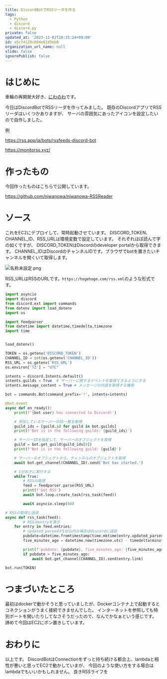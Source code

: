 ```yaml
---
title: DiscordBotでRSSリーダを作る
tags:
  - Python
  - discord
  - discord.py
private: false
updated_at: '2023-12-02T20:35:24+09:00'
id: a5cf4120c804e81d5eb0
organization_url_name: null
slide: false
ignorePublish: false
---
```

# はじめに
車輪の再開発大好き、[にわのわ](https://twitter.com/niwa_nowa)です。

今日はDiscordBotでRSSリーダを作ってみました。
既存のDiscordアプリでRSSリーダはいくつかありますが、
サーバの雰囲気にあったアイコンを設定したいので自作しました。

例

https://rss.app/ja/bots/rssfeeds-discord-bot

https://monitorss.xyz/

# 作ったもの
今回作ったものはこちらで公開しています。

https://github.com/niwanowa/niwanowa-RSSReader


# ソース
これをEC2にデプロイして、常時起動させています。
DISCORD_TOKEN、CHANNEL_ID、RSS_URLは環境変数で設定しています。
それぞれほぼ読んで字の如くですが、
DISCORD_TOKENはDiscordのdeveloper portalから取得できます。
CHANNEL_IDはDiscordのチャンネルIDです。ブラウザでbotを置きたいチャンネルを開くいて取得します。

![名称未設定.png](https://qiita-image-store.s3.ap-northeast-1.amazonaws.com/0/590707/76c2ed5b-7f0d-e418-b45c-054f0d3bf07f.png)

RSS_URLはRSSのURLです。```https://hogehoge.com/rss.xml```のような形式です。

```bot.py
import asyncio
import discord
from discord.ext import commands
from dotenv import load_dotenv
import os

import feedparser
from datetime import datetime,timedelta,timezone
import time


load_dotenv()

TOKEN = os.getenv('DISCORD_TOKEN')
CHANNEL_ID = int(os.getenv('CHANNEL_ID'))
RSS_URL = os.getenv('RSS_URL')
os.environ['TZ'] = "UTC"

intents = discord.Intents.default()
intents.guilds = True  # サーバーに関するイベントを取得できるようにする
intents.message_content = True # メッセージの内容を取得する権限

bot = commands.Bot(command_prefix='!', intents=intents)

@bot.event
async def on_ready():
    print(f'{bot.user} has connected to Discord!')

    # 参加しているサーバーのID一覧を取得
    guild_ids = [guild.id for guild in bot.guilds]
    print(f'Bot is in the following guilds: {guild_ids}')

    # サーバーIDを指定して、サーバーのオブジェクトを取得
    guild = bot.get_guild(guild_ids[0])
    print(f'Bot is in the following guild: {guild}')

    # サーバーのオブジェクトから、チャンネルのオブジェクトを取得
    await bot.get_channel(CHANNEL_ID).send('Bot has started.')

    # 1分おきに実行する
    while True:
        # RSSの取得
        feed = feedparser.parse(RSS_URL)
        print(f'Get RSS')
        await bot.loop.create_task(rss_task(feed))

        await asyncio.sleep(60)

# RSSの取得と送信
async def rss_task(feed):
        # RSSのentryを表示
    for entry in feed.entries:
        # updated_parsedが1分以内の場合はdiscordに送信
        pubdate=datetime.fromtimestamp(time.mktime(entry.updated_parsed), timezone.utc)
        five_minutes_ago = datetime.now(timezone.utc) - timedelta(minutes=1)

        print(f'pubdate: {pubdate}, five_minutes_ago: {five_minutes_ago}, pubdate > five_minutes_ago: {pubdate > five_minutes_ago}')
        if pubdate > five_minutes_ago:
            await bot.get_channel(CHANNEL_ID).send(entry.link)

bot.run(TOKEN)

```

# つまづいたところ
最初はdockerで動かそうと思っていましたが、Dockerコンテナ上で起動するとコネクションがうまく接続できませんでした。
インターネットを参照しても特別ポートを開いたりしてなさそうだったので、なんでかなぁという感じです。
諦めて今回はEC2にポン置きしています。

# おわりに
以上です。
DiscordBotはConnectionをずっと持ち続ける都合上、lambdaと相性が悪いと思ってEC2で動かしていまが、
今回のような使い方をする場合はlambdaでもいいかもしれません。
良きRSSライフを
